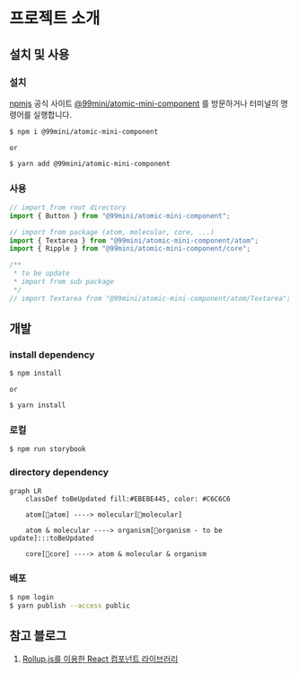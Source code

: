 # 프로젝트 소개

## 설치 및 사용

### 설치

[npmjs](https://www.npmjs.com/) 공식 사이트 [@99mini/atomic-mini-component](https://www.npmjs.com/package/@99mini/atomic-mini-component) 를 방문하거나 터미널의 명령어를 실행합니다.

```bash
$ npm i @99mini/atomic-mini-component
```

`or`

```bash
$ yarn add @99mini/atomic-mini-component
```

### 사용

```javascript
// import from root directory
import { Button } from "@99mini/atomic-mini-component";

// import from package (atom, molecular, core, ...)
import { Textarea } from "@99mini/atomic-mini-component/atom";
import { Ripple } from "@99mini/atomic-mini-component/core";

/**
 * to be update
 * import from sub package
 */
// import Textarea from "@99mini/atomic-mini-component/atom/Textarea";
```

## 개발

### install dependency

```bash
$ npm install
```

`or`

```bash
$ yarn install
```

### 로컬

```bash
$ npm run storybook
```

### directory dependency

```mermaid
graph LR
    classDef toBeUpdated fill:#EBEBE445, color: #C6C6C6

    atom[📁atom] ----> molecular[📁molecular]

    atom & molecular ----> organism[📁organism - to be update]:::toBeUpdated

    core[📁core] ----> atom & molecular & organism
```

### 배포

```bash
$ npm login
$ yarn publish --access public
```

## 참고 블로그

1. [Rollup.js를 이용한 React 컴포넌트 라이브러리](https://blog.itcode.dev/projects/2022/06/10/react-components-library-starter#6.-storybook-%EC%84%A4%EC%B9%98)
